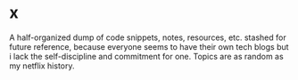 # x

A half-organized dump of code snippets, notes, resources, etc. stashed for future reference, because everyone seems to have their own tech blogs but i lack the self-discipline and commitment for one. Topics are as random as my netflix history.

